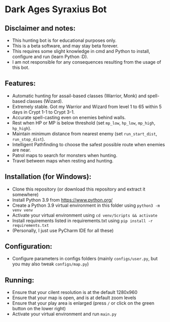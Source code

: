 # Dark Ages Syraxius Bot

## Disclaimer and notes:
- This hunting bot is for educational purposes only.
- This is a beta software, and may stay beta forever.
- This requires some slight knowledge in cmd and Python to install, configure and run (learn Python :D).
- I am not responsible for any consequences resulting from the usage of this bot.

## Features:
- Automatic hunting for assail-based classes (Warrior, Monk) and spell-based classes (Wizard).
- Extremely stable. Got my Warrior and Wizard from level 1 to 65 within 5 days in Crypt 1-1 to Crypt 3-1.
- Accurate spell-casting even on enemies behind walls.
- Rest when HP or MP is below threshold (set `mp_low`, `hp_low`, `mp_high`, `hp_high`).
- Maintain minimum distance from nearest enemy (set `run_start_dist`, `run_stop_dist`).
- Intelligent Pathfinding to choose the safest possible route when enemies are near.
- Patrol maps to search for monsters when hunting.
- Travel between maps when resting and hunting.

## Installation (for Windows):
- Clone this repository (or download this repository and extract it somewhere)
- Install Python 3.9 from https://www.python.org/
- Create a Python 3.9 virtual environment in this folder using `python3 -m venv venv`
- Activate your virtual environment using `cd venv/Scripts && activate`
- Install requirements listed in requirements.txt using `pip install -r requirements.txt`
- (Personally, I just use PyCharm IDE for all these)

## Configuration:
- Configure parameters in configs folders (mainly `configs/user.py`, but you may also tweak `configs/map.py`)

## Running:
- Ensure that your cilent resolution is at the default 1280x960
- Ensure that your map is open, and is at default zoom levels
- Ensure that your play area is enlarged (press `/` or click on the green button on the lower right)
- Activate your virtual environment and run `main.py`
